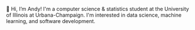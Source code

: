 👋 Hi, I’m Andy! I'm a computer science & statistics student at the University of Illinois at Urbana-Champaign. 
I'm interested in data science, machine learning, and software development. 


<!---
andxwang/andxwang is a ✨ special ✨ repository because its `README.md` (this file) appears on your GitHub profile.
You can click the Preview link to take a look at your changes.
--->
